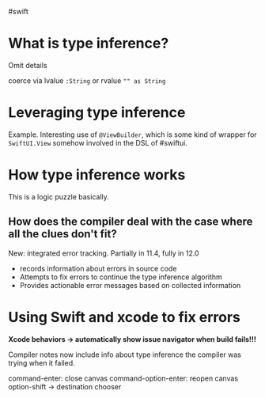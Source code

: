 #swift 


# What is type inference?

Omit details

coerce via lvalue `:String` or rvalue `"" as String`

# Leveraging type inference
Example.  Interesting use of `@ViewBuilder`, which is some kind of wrapper for `SwiftUI.View` somehow involved in the DSL of #swiftui.

# How type inference works
This is a logic puzzle basically.

## How does the compiler deal with the case where all the clues don't fit?

New: integrated error tracking. Partially in 11.4, fully in 12.0

* records information about errors in source code
* Attempts to fix errors to continue the type inference algorithm
* Provides actionable error messages based on collected information


# Using Swift and xcode to fix errors

**Xcode behaviors -> automatically show issue navigator when build fails!!!**


Compiler notes now include info about type inference the compiler was trying when it failed.

command-enter: close canvas
command-option-enter: reopen canvas
option-shift -> destination chooser